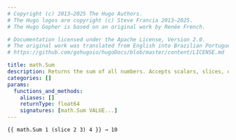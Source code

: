 ```yaml
---
# Copyright (c) 2013–2025 The Hugo Authors.
# The Hugo logos are copyright (c) Steve Francia 2013–2025.
# The Hugo Gopher is based on an original work by Renée French.

# Documentation licensed under the Apache License, Version 2.0.
# The original work was translated from English into Brazilian Portuguese.
# https://github.com/gohugoio/hugoDocs/blob/master/content/LICENSE.md

title: math.Sum
description: Returns the sum of all numbers. Accepts scalars, slices, or both.
categories: []
params:
  functions_and_methods:
    aliases: []
    returnType: float64
    signatures: [math.Sum VALUE...]
---
```


```go-html-template
{{ math.Sum 1 (slice 2 3) 4 }} → 10
```
